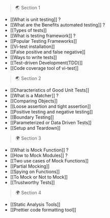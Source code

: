 
>🌏 Section 1

- [[What is unit testing]] ?
- [[What are the Benefits automated testing]] ? 
- [[Types of tests]]  
- [[What is testing framework]] ?
- [[Popular Testing Frameworks]] 
- [[Vi-test installation]]
- [[False positive and false negative]] 
- [[Ways to write tests]]
- [[Test-driven Development(TDD)]]
- [[Code coverage tool of vi-test]]

>🌏 Section 2

- [[Characteristics of Good Unit Tests]]
- [[What is a Matcher]] ?
- [[Comparing Objects]]
- [[Loose assertion and tight assertion]]
- [[Positive testing and negative testing]]
- [[Boundary Testing]]
- [[Parameterized or Data Driven Tests]]
- [[Setup and Teardown]]

> 🌍 Section 3

- [[What is Mock Function]] ?
- [[How to Mock Modules]] ?
- [[Two use cases of Mock Functions]]
- [[Partial Mocking]]
- [[Spying on Functions]]
- [[To Mock or Not to Mock]]
- [[Trustworthy Tests]]

> 🌍 Section 4

-  [[Static Analysis Tools]]
- [[Prettier code formatting tool]]
